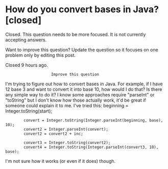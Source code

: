 
# How do you convert bases in Java? [closed]







Closed. This question needs to be more focused. It is not currently accepting answers.
                        
                    










Want to improve this question? Update the question so it focuses on one problem only by editing this post.


Closed 9 hours ago.







                        Improve this question
                    



I'm trying to figure out how to convert bases in Java.
For example, if I have 12 base 3 and want to convert it into base 10, how would I do that?
Is there any simple way to do it? I know some approaches require "parseInt" or "toString" but I don't know how those actually work, it'd be great if someone could explain it to me.
I've tried this:
beginning = Integer.toString(start);
            
            convert = Integer.toString(Integer.parseInt(beginning, base), 10);
            convert2 = Integer.parseInt(convert);
            convert2 = convert2 + inc;
            
            convert3 = Integer.toString(convert2);
            convert4 = Integer.toString(Integer.parseInt(convert3, 10), base);

I'm not sure how it works (or even if it does) though.

        